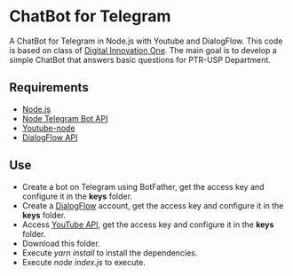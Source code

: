 # ChatBot for Telegram

A ChatBot for Telegram in Node.js with Youtube and DialogFlow. This code is based on class of [Digital Innovation One](https://digitalinnovation.one/ "Digital Innovation One"). 
The main goal is to develop a simple ChatBot that answers basic questions for PTR-USP Department.

## Requirements 

- [Node.js](https://nodejs.org/en/)
- [Node Telegram Bot API](https://github.com/yagop/node-telegram-bot-api)
- [Youtube-node](https://www.npmjs.com/package/youtube-node)
- [DialogFlow API](https://www.npmjs.com/package/dialogflow)

## Use

- Create a bot on Telegram using BotFather, get the access key and configure it in the **keys** folder.
- Create a [DialogFlow](https://dialogflow.cloud.google.com/) account, get the access key and configure it in the **keys** folder.
- Access [YouTube API](https://developers.google.com/youtube/v3/), get the access key and configure it in the **keys** folder.
- Download this folder.
- Execute *yarn install* to install the dependencies.
- Execute *node index.js* to execute.
